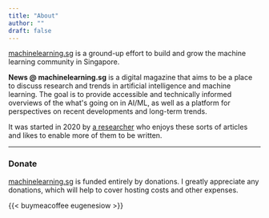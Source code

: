 ```yaml
---
title: "About"
author: ""
draft: false
---
```


[machinelearning.sg](https://machinelearning.sg) is a ground-up effort to build and grow the machine learning community 
in Singapore.

**News @ machinelearning.sg** is a digital magazine that aims to be a place to discuss research and trends in artificial 
intelligence and machine learning. The goal is to provide accessible and technically informed overviews of the what's 
going on in AI/ML, as well as a platform for perspectives on recent developments and long-term trends. 

It was started in 2020 by [a researcher](https://eugenesiow.com) who enjoys these sorts of articles and likes to enable 
more of them to be written.

---

### Donate

[machinelearning.sg](https://machinelearning.sg) is funded entirely by donations. I greatly appreciate any 
donations, which will help to cover hosting costs and other expenses.

{{< buymeacoffee eugenesiow >}}
